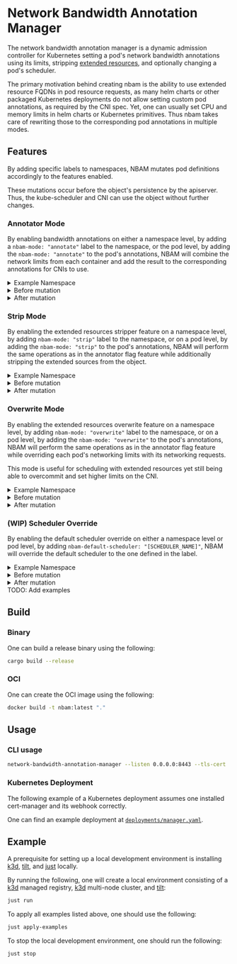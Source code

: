 # Network Bandwidth Annotation Manager

The network bandwidth annotation manager is a dynamic admission controller for Kubernetes setting a pod's network bandwidth annotations using its limits, stripping [extended resources], and optionally changing a pod's scheduler.

The primary motivation behind creating nbam is the ability to use extended resource FQDNs in pod resource requests, as many helm charts or other packaged Kubernetes deployments do not allow setting custom pod annotations, as required by the CNI spec.
Yet, one can usually set CPU and memory limits in helm charts or Kubernetes primitives. Thus nbam takes care of rewriting those to the corresponding pod annotations in multiple modes.

## Features

By adding specific labels to namespaces, NBAM mutates pod definitions accordingly to the features enabled.

These mutations occur before the object's persistence by the apiserver.
Thus, the kube-scheduler and CNI can use the object without further changes.

### Annotator Mode

By enabling bandwidth annotations on either a namespace level, by adding a `nbam-mode: "annotate"` label to the namespace, or the pod level, by adding the `nbam-mode: "annotate"` to the pod's annotations, NBAM will combine the network limits from each container and add the result to the corresponding annotations for CNIs to use.

<details>
<summary>Example Namespace</summary>

```yaml
apiVersion: v1
kind: Namespace
metadata:
  name: nbam-test
  labels:
    nbam-mode: "annotate"
```

</details>

<details>
 <summary>Before mutation</summary>

```yaml
apiVersion: v1
kind: Pod
metadata:
  name: my-pod
  namespace: nbam-test
spec:
  containers:
  - name: my-container
    image: nginx:1.23
    resources:
      requests:
        cpu: 2
        networking.k8s.io/ingress-bandwidth: 1M
        networking.k8s.io/egress-bandwidth: 1M
      limits:
        cpu: 4
        # Limits the ingress bandwidth to 1Mbit/s
        networking.k8s.io/ingress-bandwidth: 1M
        # Limits the egress bandwidth to 1Mbit/s
        networking.k8s.io/egress-bandwidth: 1M
```

</details>

<details>
<summary>After mutation</summary>

```yaml
apiVersion: v1
kind: Pod
metadata:
  name: my-pod
  namespace: nbam-test
  annotations:
    # These annotations are used by CNIs for traffic shaping
    kubernetes.io/ingress-bandwidth: 1M
    kubernetes.io/egress-bandwidth: 1M
    # These additional annotations are set by the mutating webhook for
    # use with custom schedulers
    kubernetes.io/ingress-request: 1M
    kubernetes.io/egress-request: 1M
spec:
  containers:
  - name: my-container
    image: nginx:1.23
    resources:
      requests:
        cpu: 2
        networking.k8s.io/ingress-bandwidth: 1M
        networking.k8s.io/egress-bandwidth: 1M
      limits:
        cpu: 4
        networking.k8s.io/ingress-bandwidth: 1M
        networking.k8s.io/egress-bandwidth: 1M
```

</details>

### Strip Mode

By enabling the extended resources stripper feature on a namespace level, by adding `nbam-mode: "strip"` label to the namespace, or on a pod level, by adding the `nbam-mode: "strip"` to the pod's annotations, NBAM will perform the same operations as in the annotator flag feature while additionally stripping the extended sources from the object.

<details>
<summary>Example Namespace</summary>

```yaml
apiVersion: v1
kind: Namespace
metadata:
  name: nbam-test
  labels:
    nbam-mode: "strip"
```

</details>

<details>
 <summary>Before mutation</summary>

```yaml
apiVersion: v1
kind: Pod
metadata:
  name: my-pod
  namespace: nbam-test
spec:
  containers:
  - name: my-container
    image: nginx:1.23
    resources:
      requests:
        cpu: 2
        networking.k8s.io/ingress-bandwidth: 1M
        networking.k8s.io/egress-bandwidth: 1M
      limits:
        cpu: 4
        # Limits the ingress bandwidth to 2Mbit/s
        networking.k8s.io/ingress-bandwidth: 2M
        # Limits the egress bandwidth to 2Mbit/s
        networking.k8s.io/egress-bandwidth: 2M
```

</details>

<details>
<summary>After mutation</summary>

```yaml
apiVersion: v1
kind: Pod
metadata:
  name: my-pod
  namespace: nbam-test
  annotations:
    kubernetes.io/ingress-bandwidth: 2M
    kubernetes.io/egress-bandwidth: 2M
    kubernetes.io/ingress-request: 1M
    kubernetes.io/egress-request: 1M
spec:
  containers:
  - name: my-container
    image: nginx:1.23
    resources:
      requests:
        cpu: 2
      limits:
        cpu: 4
```

</details>

### Overwrite Mode

By enabling the extended resources overwrite feature on a namespace level, by adding `nbam-mode: "overwrite"` label to the namespace, or on a pod level, by adding the `nbam-mode: "overwrite"` to the pod's annotations, NBAM will perform the same operations as in the annotator flag feature while overriding each pod's networking limits with its networking requests.

This mode is useful for scheduling with extended resources yet still being able to overcommit and set higher limits on the CNI.

<details>
<summary>Example Namespace</summary>

```yaml
apiVersion: v1
kind: Namespace
metadata:
  name: nbam-test
  labels:
    nbam-mode: "overwrite"
```

</details>

<details>
 <summary>Before mutation</summary>

```yaml
apiVersion: v1
kind: Pod
metadata:
  name: my-pod
  namespace: nbam-test
spec:
  containers:
  - name: my-container
    image: nginx:1.23
    resources:
      requests:
        cpu: 2
        networking.k8s.io/ingress-bandwidth: 1M
        networking.k8s.io/egress-bandwidth: 1M
      limits:
        cpu: 4
        # Limits the ingress bandwidth to 2Mbit/s
        networking.k8s.io/ingress-bandwidth: 2M
        # Limits the egress bandwidth to 2Mbit/s
        networking.k8s.io/egress-bandwidth: 2M
```

</details>

<details>
<summary>After mutation</summary>

```yaml
apiVersion: v1
kind: Pod
metadata:
  name: my-pod
  namespace: nbam-test
  annotations:
    kubernetes.io/ingress-bandwidth: 2M
    kubernetes.io/egress-bandwidth: 2M
    kubernetes.io/ingress-request: 1M
    kubernetes.io/egress-request: 1M
spec:
  containers:
  - name: my-container
    image: nginx:1.23
    resources:
      requests:
        cpu: 2
        networking.k8s.io/ingress-bandwidth: 1M
        networking.k8s.io/egress-bandwidth: 1M
      limits:
        cpu: 4
        networking.k8s.io/ingress-bandwidth: 1M
        networking.k8s.io/egress-bandwidth: 1M
```

</details>

### (WIP) Scheduler Override

By enabling the default scheduler override on either a namespace level or pod level, by adding `nbam-default-scheduler: "[SCHEDULER_NAME]"`, NBAM will override the default scheduler to the one defined in the label.

<details>
<summary>Example Namespace</summary>

```yaml
apiVersion: v1
kind: Namespace
metadata:
  name: nbam-test
  labels:
    nbam-default-scheduler: my-scheduler
```

</details>

<details>
<summary>Before mutation</summary>

```yaml
apiVersion: v1
kind: Pod
metadata:
  name: default-scheduler-overwrite
spec:
  containers:
  - name: pod-with-second-annotation-container
    image: registry.k8s.io/pause:2.0
```

</details>

<details>
<summary>After mutation</summary>

```yaml
apiVersion: v1
kind: Pod
metadata:
  name: default-scheduler-overwrite
spec:
  schedulerName: my-scheduler
  containers:
  - name: pod-with-second-annotation-container
    image: registry.k8s.io/pause:2.0
```

</details>
TODO: Add examples

## Build

### Binary

One can build a release binary using the following:

```bash
cargo build --release
```

### OCI

One can create the OCI image using the following:

```bash
docker build -t nbam:latest "."
```

## Usage

### CLI usage

```bash
network-bandwidth-annotation-manager --listen 0.0.0.0:8443 --tls-cert ./cert.pem --tls-key ./key.pem
```

### Kubernetes Deployment

The following example of a Kubernetes deployment assumes one installed cert-manager and its webhook correctly.

One can find an example deployment at [`deployments/manager.yaml`](deployments/manager.yaml).

## Example

A prerequisite for setting up a local development environment is installing [k3d], [tilt], and [just] locally.

By running the following, one will create a local environment consisting of a [k3d] managed registry, [k3d] multi-node cluster, and [tilt]:

```bash
just run
```

To apply all examples listed above, one should use the following:

```bash
just apply-examples
```

To stop the local development environment, one should run the following:

```bash
just stop
```

[extended resources]: https://kubernetes.io/docs/concepts/configuration/manage-resources-containers/#extended-resources
[k3d]: https://k3d.io/v5.4.6/
[tilt]: https://tilt.dev/
[just]: https://github.com/casey/just
